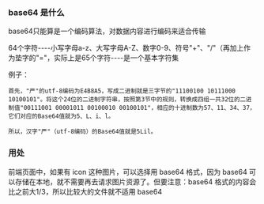 ### base64 是什么

base64只能算是一个编码算法，对数据内容进行编码来适合传输

64个字符----小写字母a-z、大写字母A-Z、数字0-9、符号"+"、"/"（再加上作为垫字的"="，实际上是65个字符----是一个基本字符集

例子：

```JS
首先，"严"的utf-8编码为E4B8A5，写成二进制就是三字节的"11100100 10111000 10100101"。将这个24位的二进制字符串，按照第3节中的规则，转换成四组一共32位的二进制值"00111001 00001011 00100010 00100101"，相应的十进制数为57、11、34、37，它们对应的Base64值就为5、L、i、l。

所以，汉字"严"（utf-8编码）的Base64值就是5Lil。
```

### 用处

前端页面中，如果有 icon 这种图片，可以选择用 base64 格式，因为 base64 可以存储在本地，就不需要再去请求图片资源了。但要注意：base64 格式的内容会比之前大1/3，所以比较大的文件就不适用 base64


